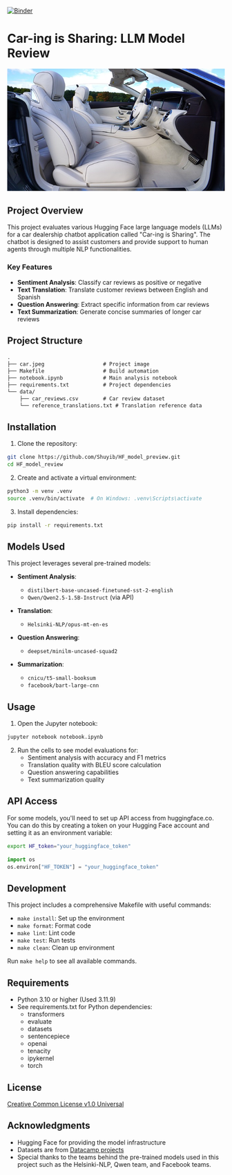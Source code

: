 [![Binder](https://mybinder.org/badge_logo.svg)](https://mybinder.org/v2/gh/Shuyib/HF_model_preview/HEAD)

# Car-ing is Sharing: LLM Model Review

![Car-ing is Sharing](car.jpeg)

## Project Overview

This project evaluates various Hugging Face large language models (LLMs) for a car dealership chatbot application called "Car-ing is Sharing". The chatbot is designed to assist customers and provide support to human agents through multiple NLP functionalities.

### Key Features

- **Sentiment Analysis**: Classify car reviews as positive or negative
- **Text Translation**: Translate customer reviews between English and Spanish
- **Question Answering**: Extract specific information from car reviews
- **Text Summarization**: Generate concise summaries of longer car reviews

## Project Structure

```
.
├── car.jpeg                   # Project image
├── Makefile                   # Build automation
├── notebook.ipynb             # Main analysis notebook
├── requirements.txt           # Project dependencies
└── data/
    ├── car_reviews.csv        # Car review dataset
    └── reference_translations.txt # Translation reference data
```

## Installation

1. Clone the repository:

```bash
git clone https://github.com/Shuyib/HF_model_preview.git
cd HF_model_review
```

2. Create and activate a virtual environment:

```bash
python3 -m venv .venv
source .venv/bin/activate  # On Windows: .venv\Scripts\activate
```

3. Install dependencies:

```bash
pip install -r requirements.txt
```

## Models Used

This project leverages several pre-trained models:

- **Sentiment Analysis**:
  - `distilbert-base-uncased-finetuned-sst-2-english`
  - `Qwen/Qwen2.5-1.5B-Instruct` (via API)

- **Translation**:
  - `Helsinki-NLP/opus-mt-en-es`

- **Question Answering**:
  - `deepset/minilm-uncased-squad2`

- **Summarization**:
  - `cnicu/t5-small-booksum`
  - `facebook/bart-large-cnn`

## Usage

1. Open the Jupyter notebook:

```bash
jupyter notebook notebook.ipynb
```

2. Run the cells to see model evaluations for:
   - Sentiment analysis with accuracy and F1 metrics
   - Translation quality with BLEU score calculation
   - Question answering capabilities
   - Text summarization quality

## API Access

For some models, you'll need to set up API access from huggingface.co. You can do this by creating a token on your Hugging Face account and setting it as an environment variable:

```bash
export HF_token="your_huggingface_token"
```

```python
import os
os.environ["HF_TOKEN"] = "your_huggingface_token"
```

## Development

This project includes a comprehensive Makefile with useful commands:

- `make install`: Set up the environment
- `make format`: Format code
- `make lint`: Lint code
- `make test`: Run tests
- `make clean`: Clean up environment

Run `make help` to see all available commands.

## Requirements

- Python 3.10 or higher (Used 3.11.9)
- See requirements.txt for Python dependencies:
  - transformers
  - evaluate
  - datasets
  - sentencepiece
  - openai
  - tenacity
  - ipykernel
  - torch

## License

[Creative Common License v1.0 Universal](https://github.com/Shuyib/HF_model_preview/blob/main/LICENSE)

## Acknowledgments

- Hugging Face for providing the model infrastructure
- Datasets are from [Datacamp projects](https://app.datacamp.com/learn/projects/2046)
- Special thanks to the teams behind the pre-trained models used in this project such as the Helsinki-NLP, Qwen team, and Facebook teams.
